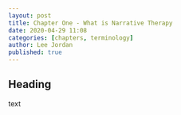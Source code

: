 ```yaml
---
layout: post
title: Chapter One - What is Narrative Therapy
date: 2020-04-29 11:08
categories: [chapters, terminology]
author: Lee Jordan
published: true
---
```


<h2>Heading</h2>

text
